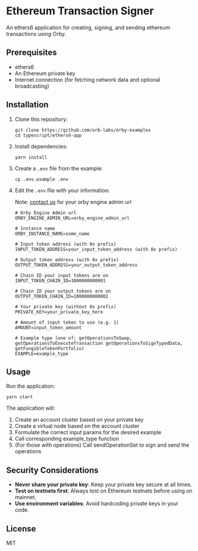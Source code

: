 # Ethereum Transaction Signer

An ethers6 application for creating, signing, and sending ethereum transactions using Orby.

## Prerequisites

- ethers6
- An Ethereum private key
- Internet connection (for fetching network data and optional broadcasting)

## Installation

1. Clone this repository:

   ```
   git clone https://github.com/orb-labs/orby-examples
   cd typescript/ethers6-app
   ```

2. Install dependencies:

   ```
   yarn install
   ```

3. Create a `.env` file from the example:

   ```
   cp .env.example .env
   ```

4. Edit the `.env` file with your information:
   
   Note: [contact us](https://x.com/0xOrbLabs) for your orby engine admin url

   ```
   # Orby Engine Admin url 
   ORBY_ENGINE_ADMIN_URL=orby_engine_admin_url

   # Instance name
   ORBY_INSTANCE_NAME=some_name

   # Input token address (with 0x prefix)
   INPUT_TOKEN_ADDRESS=your_input_token_address (with 0x prefix)

   # Output token address (with 0x prefix)
   OUTPUT_TOKEN_ADDRESS=your_output_token_address

   # Chain ID your input tokens are on
   INPUT_TOKEN_CHAIN_ID=1000000000001

   # Chain ID your output tokens are on
   OUTPUT_TOKEN_CHAIN_ID=1000000000002

   # Your private key (without 0x prefix)
   PRIVATE_KEY=your_private_key_here

   # Amount of input token to use (e.g. 1)
   AMOUNT=input_token_amount

   # Example type (one of: getOperationsToSwap, getOperationsToExecuteTransaction getOperationsToSignTypedData, getFungibleTokenPortfolio)
   EXAMPLE=example_type
   ```

## Usage

Run the application:

```
yarn start
```

The application will:

1. Create an account cluster based on your private key
2. Create a virtual node based on the account cluster
3. Formulate the correct input params for the desired example
4. Call corresponding example_type function
5. (For those with operations) Call sendOperationSet to sign and send the operations

## Security Considerations

- **Never share your private key**: Keep your private key secure at all times.
- **Test on testnets first**: Always test on Ethereum testnets before using on mainnet.
- **Use environment variables**: Avoid hardcoding private keys in your code.

## License

MIT
